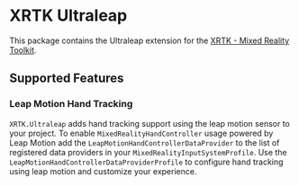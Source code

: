 # XRTK Ultraleap

This package contains the Ultraleap extension for the [XRTK - Mixed Reality Toolkit](https://github.com/XRTK/XRTK-Core).

## Supported Features

### Leap Motion Hand Tracking

`XRTK.Ultraleap` adds hand tracking support using the leap motion sensor to your project. To enable `MixedRealityHandController`
usage powered by Leap Motion add the `LeapMotionHandControllerDataProvider` to the list of registered data providers in your `MixedRealityInputSystemProfile`.
Use the `LeapMotionHandControllerDataProviderProfile` to configure hand tracking using leap motion and customize your experience.